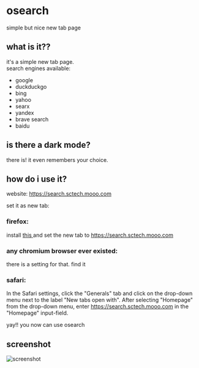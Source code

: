 # osearch
simple but nice new tab page
## what is it??
it's a simple new tab page.  
search engines available:
- google
- duckduckgo
- bing
- yahoo
- searx
- yandex
- brave search
- baidu
## is there a dark mode?
there is! it even remembers your choice.
## how do i use it?
website: https://search.sctech.mooo.com

set it as new tab:  

### firefox:
  
  install <a href="https://addons.mozilla.org/en-US/firefox/addon/new-tab-override/">this </a>and set the new tab to https://search.sctech.mooo.com  
    
### any chromium browser ever existed:  
  
  there is a setting for that. find it
  
### safari:  
  
  In the Safari settings, click the "Generals" tab and click on the drop-down menu next to the label "New tabs open with". After selecting "Homepage" from the drop-down menu, enter https://search.sctech.mooo.com in the "Homepage" input-field.

yay!! you now can use osearch

## screenshot
![screenshot](https://github.com/user-attachments/assets/198dd9d1-33dd-41ca-84c6-2de15bea1a5e)

